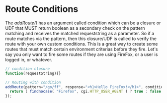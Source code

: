 # Route Conditions

The *addRoute()* has an argument called condition which can be a closure or UDF that MUST return boolean as a secondary check on the pattern matching and receives the matched requeststring as a parameter. So if a route matches via the pattern, then this closure/UDF is called to verify the route with your own custom conditions. This is a great way to create some routes that must match certain environment criterias before they fire. Let's say you only want to fire some routes if they are using FireFox, or a user is logged in, or whatever.

```js
// condition closure
function(requestString){}

// Routing with condition
addRoute(pattern="/go/ff", response="<h1>Hello FireFox!</h1>", condition=function(requestString){
  return ( findnocase( "Firefox", cgi.HTTP_USER_AGENT ) ? true : false );
});
```

